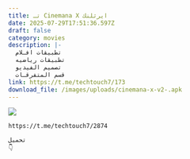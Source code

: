 ```yaml
---
title: تـ Cinemana X ايرثلنك
date: 2025-07-29T17:51:36.597Z
draft: false
category: movies
description: |-
  تطبيقات افـلام
  تطبيقات رياضيه
  تصميم الفيديو
  قسم المتفرقـات
link: https://t.me/techtouch7/173
download_file: /images/uploads/cinemana-x-v2-.apk
---
```

![](/images/uploads/1000109848.jpg)

```
https://t.me/techtouch7/2874

تحميل 
👇
```